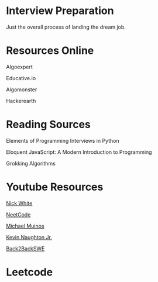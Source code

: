 # Interview Preparation
Just the overall process of landing the dream job. 
# Resources Online
Algoexpert 

Educative.io

Algomonster 

Hackerearth 

# Reading Sources 
Elements of Programming Interviews in Python

Eloquent JavaScript: A Modern Introduction to Programming

Grokking Algorithms

# Youtube Resources 
[Nick White](https://www.youtube.com/channel/UC1fLEeYICmo3O9cUsqIi7HA)

[NeetCode](https://www.youtube.com/channel/UC_mYaQAE6-71rjSN6CeCA-g)

[Michael Muinos](https://www.youtube.com/channel/UC6B6UMcP7tdlE6NxkAha3tA)

[Kevin Naughton Jr.](https://www.youtube.com/channel/UCKvwPt6BifPP54yzH99ff1g)

[Back2BackSWE](https://www.youtube.com/channel/UCmJz2DV1a3yfgrR7GqRtUUA)

# Leetcode
